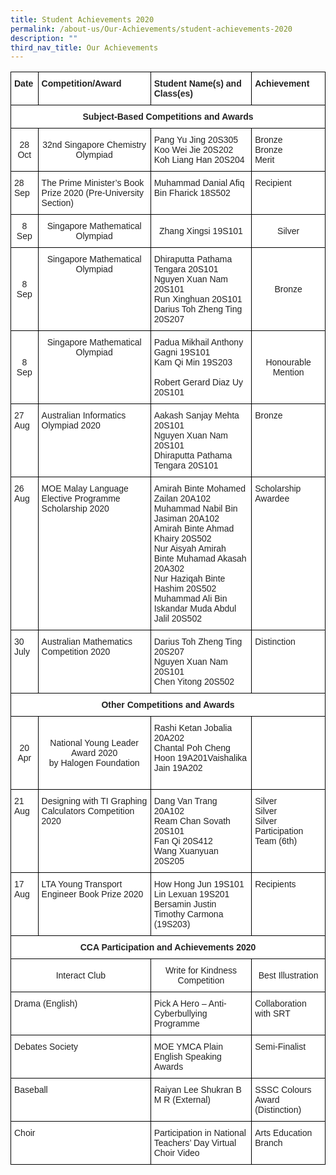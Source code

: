 ```yaml
---
title: Student Achievements 2020
permalink: /about-us/Our-Achievements/student-achievements-2020
description: ""
third_nav_title: Our Achievements
---
```

<style type="text/css">
.tg  {border-collapse:collapse;border-spacing:0;}
.tg td{border-color:black;border-style:solid;border-width:1px;font-family:Arial, sans-serif;font-size:14px;
  overflow:hidden;padding:10px 5px;word-break:normal;}
.tg th{border-color:black;border-style:solid;border-width:1px;font-family:Arial, sans-serif;font-size:14px;
  font-weight:normal;overflow:hidden;padding:10px 5px;word-break:normal;}
.tg .tg-l2bf{background-color:#FFF;color:#222;font-weight:bold;text-align:left;vertical-align:top}
.tg .tg-4ufn{background-color:#FFF;color:#222;font-weight:bold;text-align:center;vertical-align:top}
.tg .tg-a3j2{background-color:#FFF;color:#222;text-align:center;vertical-align:middle}
.tg .tg-tsok{background-color:#FFF;color:#222;text-align:left;vertical-align:top}
.tg .tg-lygy{background-color:#FFF;color:#222;text-align:center;vertical-align:top}
</style>
<table class="tg">
<thead>
  <tr>
    <th class="tg-l2bf">Date</th>
    <th class="tg-l2bf">Competition/Award</th>
    <th class="tg-l2bf">Student Name(s) and Class(es)</th>
    <th class="tg-l2bf">Achievement</th>
  </tr>
</thead>
<tbody>
  <tr>
    <td class="tg-4ufn" colspan="4">Subject-Based Competitions and Awards</td>
  </tr>
  <tr>
    <td class="tg-a3j2"> 28 Oct</td>
    <td class="tg-a3j2"> 32nd Singapore Chemistry Olympiad</td>
    <td class="tg-tsok"><span style="background-color:initial">Pang Yu Jing 20S305</span><br><span style="background-color:initial">Koo Wei Jie 20S202</span><br><span style="color:#222">Koh Liang Han 20S204</span></td>
    <td class="tg-tsok"><span style="background-color:initial">Bronze</span><br><span style="background-color:initial">Bronze</span><br><span style="color:#222">Merit</span></td>
  </tr>
  <tr>
    <td class="tg-tsok">28 Sep</td>
    <td class="tg-tsok">The Prime Minister’s Book Prize 2020 <span style="background-color:initial">(Pre-University Section)</span></td>
    <td class="tg-tsok">Muhammad Danial Afiq Bin Fharick 18S502</td>
    <td class="tg-tsok">Recipient </td>
  </tr>
  <tr>
    <td class="tg-a3j2"> 8 Sep</td>
    <td class="tg-lygy">Singapore Mathematical Olympiad</td>
    <td class="tg-a3j2"> Zhang Xingsi 19S101</td>
    <td class="tg-a3j2"> Silver</td>
  </tr>
  <tr>
    <td class="tg-a3j2">8 Sep </td>
    <td class="tg-lygy">Singapore Mathematical Olympiad   </td>
    <td class="tg-tsok"><span style="background-color:initial">Dhiraputta Pathama Tengara  20S101</span><br><span style="background-color:initial">Nguyen Xuan Nam 20S101</span><br><span style="background-color:initial">Run Xinghuan 20S101</span><br><span style="background-color:initial">Darius Toh Zheng Ting 20S207</span></td>
    <td class="tg-a3j2">Bronze </td>
  </tr>
  <tr>
    <td class="tg-a3j2">8 Sep  </td>
    <td class="tg-lygy">Singapore Mathematical Olympiad    </td>
    <td class="tg-tsok"><span style="background-color:initial">Padua Mikhail Anthony Gagni 19S101</span><br><span style="background-color:initial">Kam Qi Min 19S203</span><br><br><span style="background-color:initial">Robert Gerard Diaz Uy 20S101</span></td>
    <td class="tg-a3j2">Honourable Mention </td>
  </tr>
  <tr>
    <td class="tg-tsok">27 Aug</td>
    <td class="tg-tsok">Australian Informatics Olympiad 2020</td>
    <td class="tg-tsok">Aakash Sanjay Mehta 20S101<br>Nguyen Xuan Nam 20S101<br>Dhiraputta Pathama Tengara 20S101</td>
    <td class="tg-tsok">Bronze</td>
  </tr>
  <tr>
    <td class="tg-tsok">26 Aug</td>
    <td class="tg-tsok">MOE Malay Language Elective Programme Scholarship 2020</td>
    <td class="tg-tsok">Amirah Binte Mohamed Zailan 20A102<br>Muhammad Nabil Bin Jasiman 20A102<br>Amirah Binte Ahmad Khairy 20S502<br>Nur Aisyah Amirah Binte Muhamad Akasah 20A302<br>Nur Haziqah Binte Hashim 20S502<br>Muhammad Ali Bin Iskandar Muda Abdul Jalil 20S502</td>
    <td class="tg-tsok">Scholarship Awardee</td>
  </tr>
  <tr>
    <td class="tg-tsok"> 30 July</td>
    <td class="tg-tsok">Australian Mathematics Competition 2020</td>
    <td class="tg-tsok">Darius Toh Zheng Ting 20S207<br>Nguyen Xuan Nam 20S101<br>Chen Yitong 20S502</td>
    <td class="tg-tsok">Distinction</td>
  </tr>
  <tr>
    <td class="tg-4ufn" colspan="4">Other Competitions and Awards</td>
  </tr>
  <tr>
    <td class="tg-a3j2">20 Apr </td>
    <td class="tg-a3j2"> National Young Leader Award 2020<br>by Halogen Foundation</td>
    <td class="tg-tsok">Rashi Ketan Jobalia 20A202<br><span style="background-color:initial">Chantal Poh Cheng Hoon </span>19A201Vaishalika Jain 19A202<br><br></td>
    <td class="tg-a3j2"> </td>
  </tr>
  <tr>
    <td class="tg-tsok">21 Aug</td>
    <td class="tg-tsok">Designing with TI Graphing Calculators Competition 2020 </td>
    <td class="tg-tsok">Dang Van Trang 20A102<br>Ream Chan Sovath 20S101<br>Fan Qi 20S412<br>Wang Xuanyuan 20S205</td>
    <td class="tg-tsok">Silver<br>Silver<br>Silver<br>Participation<br>Team (6th)</td>
  </tr>
  <tr>
    <td class="tg-tsok">17 Aug</td>
    <td class="tg-tsok">LTA Young Transport Engineer Book Prize 2020</td>
    <td class="tg-tsok">How Hong Jun 19S101<br>Lin Lexuan 19S201<br>Bersamin Justin Timothy Carmona (19S203)</td>
    <td class="tg-tsok">Recipients</td>
  </tr>
  <tr>
    <td class="tg-4ufn" colspan="4">CCA Participation and Achievements 2020</td>
  </tr>
  <tr>
    <td class="tg-a3j2" colspan="2">   Interact Club</td>
    <td class="tg-a3j2">Write for Kindness Competition</td>
    <td class="tg-a3j2">Best Illustration </td>
  </tr>
  <tr>
    <td class="tg-tsok" colspan="2">Drama (English)</td>
    <td class="tg-tsok">Pick A Hero – Anti-Cyberbullying Programme</td>
    <td class="tg-tsok">Collaboration with SRT</td>
  </tr>
  <tr>
    <td class="tg-tsok" colspan="2">Debates Society</td>
    <td class="tg-tsok">MOE YMCA Plain English Speaking Awards</td>
    <td class="tg-tsok">Semi-Finalist</td>
  </tr>
  <tr>
    <td class="tg-tsok" colspan="2">Baseball</td>
    <td class="tg-tsok">Raiyan Lee Shukran B M R (External)</td>
    <td class="tg-tsok">SSSC Colours Award (Distinction)</td>
  </tr>
  <tr>
    <td class="tg-tsok" colspan="2">Choir</td>
    <td class="tg-tsok">Participation in National Teachers’ Day Virtual Choir Video</td>
    <td class="tg-tsok">Arts Education Branch</td>
  </tr>
</tbody>
</table>